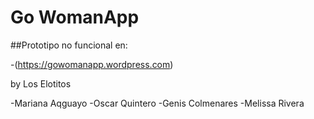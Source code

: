 # Go WomanApp

##Prototipo no funcional en:

-(https://gowomanapp.wordpress.com)

by Los Elotitos

-Mariana Aqguayo
-Oscar Quintero
-Genis Colmenares
-Melissa Rivera
